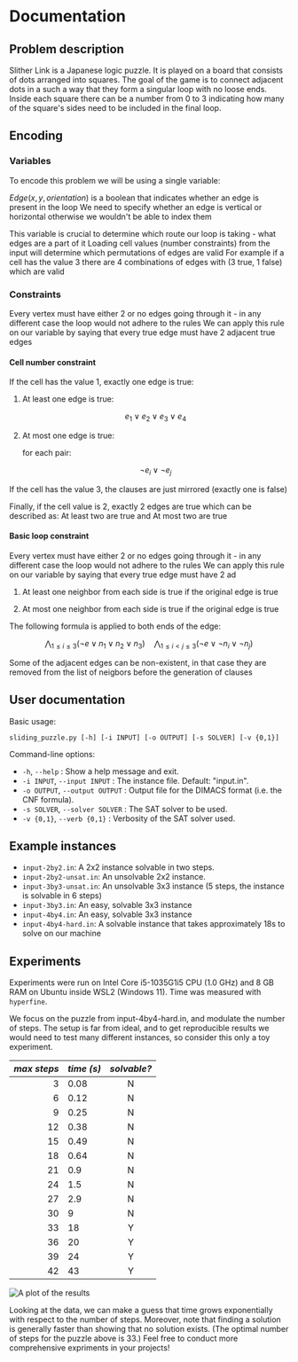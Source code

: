 # Documentation

## Problem description

Slither Link is a Japanese logic puzzle. It is played on a board that consists of dots arranged into squares. The goal of the game is to connect adjacent dots in a such a way
that they form a singular loop with no loose ends. Inside each square there can be a number from 0 to 3 indicating
how many of the square's sides need to be included in the final loop.

## Encoding

### Variables

To encode this problem we will be using a single variable:

$Edge(x,y,orientation)$ is a boolean that indicates whether an edge is present in the loop
We need to specify whether an edge is vertical or horizontal otherwise we wouldn't be able to index them

This variable is crucial to determine which route our loop is taking - what edges are a part of it
Loading cell values (number constraints) from the input will determine which permutations of edges are valid
For example if a cell has the value 3 there are 4 combinations of edges with (3 true, 1 false) which are valid

### Constraints

Every vertex must have either 2 or no edges going through it - in any different case the loop would not adhere to the rules
We can apply this rule on our variable by saying that every true edge must have 2 adjacent true edges

#### Cell number constraint

If the cell has the value 1, exactly one edge is true:

1. At least one edge is true:

   $$
   e_1 \lor e_2 \lor e_3 \lor e_4
   $$

2. At most one edge is true:

   for each pair:

   $$
   \neg e_i \lor \neg e_j
   $$

If the cell has the value 3, the clauses are just mirrored (exactly one is false)

Finally, if the cell value is 2, exactly 2 edges are true which can be described as: At least two are true and At most two are true

#### Basic loop constraint

Every vertex must have either 2 or no edges going through it - in any different case the loop would not adhere to the rules
We can apply this rule on our variable by saying that every true edge must have 2 ad

1. At least one neighbor from each side is true if the original edge is true

2. At most one neighbor from each side is true if the original edge is true

The following formula is applied to both ends of the edge:

$$
\bigwedge_{1 \leq i \leq 3} \left( \neg e \lor n_1 \lor n_2 \lor n_3 \right)
\quad \bigwedge_{1 \leq i < j \leq 3} \left( \neg e \lor \neg n_i \lor \neg n_j \right)
$$

Some of the adjacent edges can be non-existent, in that case they are removed from the list of neigbors before the generation of clauses

## User documentation

Basic usage:

```
sliding_puzzle.py [-h] [-i INPUT] [-o OUTPUT] [-s SOLVER] [-v {0,1}]
```

Command-line options:

- `-h`, `--help` : Show a help message and exit.
- `-i INPUT`, `--input INPUT` : The instance file. Default: "input.in".
- `-o OUTPUT`, `--output OUTPUT` : Output file for the DIMACS format (i.e. the CNF formula).
- `-s SOLVER`, `--solver SOLVER` : The SAT solver to be used.
- `-v {0,1}`, `--verb {0,1}` : Verbosity of the SAT solver used.

## Example instances

- `input-2by2.in`: A 2x2 instance solvable in two steps.
- `input-2by2-unsat.in`: An unsolvable 2x2 instance.
- `input-3by3-unsat.in`: An unsolvable 3x3 instance (5 steps, the instance is solvable in 6 steps)
- `input-3by3.in`: An easy, solvable 3x3 instance
- `input-4by4.in`: An easy, solvable 3x3 instance
- `input-4by4-hard.in`: A solvable instance that takes approximately 18s to solve on our machine

## Experiments

Experiments were run on Intel Core i5-1035G1i5 CPU (1.0 GHz) and 8 GB RAM on Ubuntu inside WSL2 (Windows 11). Time was measured with `hyperfine`.

We focus on the puzzle from input-4by4-hard.in, and modulate the number of steps. The setup is far from ideal, and to get reproducible results we would need to test many different instances, so consider this only a toy experiment.

| _max steps_ | _time (s)_ | _solvable?_ |
| ----------: | :--------- | :---------: |
|           3 | 0.08       |      N      |
|           6 | 0.12       |      N      |
|           9 | 0.25       |      N      |
|          12 | 0.38       |      N      |
|          15 | 0.49       |      N      |
|          18 | 0.64       |      N      |
|          21 | 0.9        |      N      |
|          24 | 1.5        |      N      |
|          27 | 2.9        |      N      |
|          30 | 9          |      N      |
|          33 | 18         |      Y      |
|          36 | 20         |      Y      |
|          39 | 24         |      Y      |
|          42 | 43         |      Y      |

![A plot of the results](plot.jpg)

Looking at the data, we can make a guess that time grows exponentially with respect to the number of steps. Moreover, note that finding a solution is generally faster than showing that no solution exists. (The optimal number of steps for the puzzle above is 33.) Feel free to conduct more comprehensive expriments in your projects!
